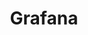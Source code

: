 ---
title: "Grafana"
linkTitle: "Grafana"
description: "Information about upgrading the default Grafana dashboards for your  observability platform."
weight: 1000
---